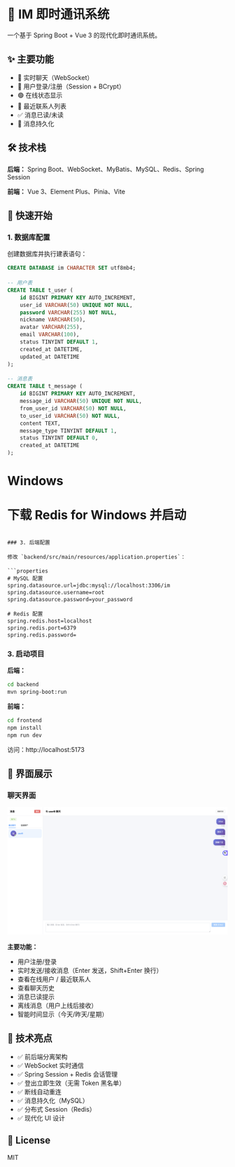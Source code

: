 # 💬 IM 即时通讯系统

一个基于 Spring Boot + Vue 3 的现代化即时通讯系统。

## ✨ 主要功能

- 💬 实时聊天（WebSocket）
- 🔐 用户登录/注册（Session + BCrypt）
- 🟢 在线状态显示
- 📱 最近联系人列表
- ✅ 消息已读/未读
- 💾 消息持久化

## 🛠️ 技术栈

**后端：** Spring Boot、WebSocket、MyBatis、MySQL、Redis、Spring Session

**前端：** Vue 3、Element Plus、Pinia、Vite

## 🚀 快速开始

### 1. 数据库配置

创建数据库并执行建表语句：

```sql
CREATE DATABASE im CHARACTER SET utf8mb4;

-- 用户表
CREATE TABLE t_user (
    id BIGINT PRIMARY KEY AUTO_INCREMENT,
    user_id VARCHAR(50) UNIQUE NOT NULL,
    password VARCHAR(255) NOT NULL,
    nickname VARCHAR(50),
    avatar VARCHAR(255),
    email VARCHAR(100),
    status TINYINT DEFAULT 1,
    created_at DATETIME,
    updated_at DATETIME
);

-- 消息表
CREATE TABLE t_message (
    id BIGINT PRIMARY KEY AUTO_INCREMENT,
    message_id VARCHAR(50) UNIQUE NOT NULL,
    from_user_id VARCHAR(50) NOT NULL,
    to_user_id VARCHAR(50) NOT NULL,
    content TEXT,
    message_type TINYINT DEFAULT 1,
    status TINYINT DEFAULT 0,
    created_at DATETIME
);
```

# Windows
# 下载 Redis for Windows 并启动
```

### 3. 后端配置

修改 `backend/src/main/resources/application.properties`：

```properties
# MySQL 配置
spring.datasource.url=jdbc:mysql://localhost:3306/im
spring.datasource.username=root
spring.datasource.password=your_password

# Redis 配置
spring.redis.host=localhost
spring.redis.port=6379
spring.redis.password=
```

### 3. 启动项目

**后端：**
```bash
cd backend
mvn spring-boot:run
```

**前端：**
```bash
cd frontend
npm install
npm run dev
```

访问：http://localhost:5173

## 📸 界面展示

### 聊天界面
![聊天界面](./screenshots/chat1.png)

**主要功能：**
- 用户注册/登录
- 实时发送/接收消息（Enter 发送，Shift+Enter 换行）
- 查看在线用户 / 最近联系人
- 查看聊天历史
- 消息已读提示
- 离线消息（用户上线后接收）
- 智能时间显示（今天/昨天/星期）

## 🎯 技术亮点

- ✅ 前后端分离架构
- ✅ WebSocket 实时通信
- ✅ Spring Session + Redis 会话管理
- ✅ 登出立即生效（无需 Token 黑名单）
- ✅ 断线自动重连
- ✅ 消息持久化（MySQL）
- ✅ 分布式 Session（Redis）
- ✅ 现代化 UI 设计

## 📝 License

MIT
